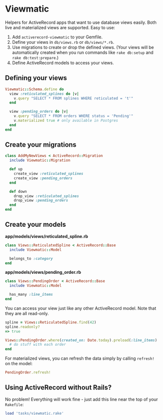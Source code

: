 # Viewmatic

Helpers for ActiveRecord apps that want to use database views easily. Both live and materialized views are supported. Easy to use:

1. Add `activerecord-viewmatic` to your Gemfile.
2. Define your views in `db/views.rb` or `db/views/*.rb`.
3. Use migrations to create or drop the defined views. (Your views will be automatically created when you run commands like `rake db:setup` and `rake db:test:prepare`.)
4. Define ActiveRecord models to access your views.

## Defining your views

```ruby
Viewmatic::Schema.define do
  view :reticulated_splines do |v|
    v.query "SELECT * FROM splines WHERE reticulated = 't'"
  end

  view :pending_orders do |v|
    v.query "SELECT * FROM orders WHERE status = 'Pending'"
    v.materialized true # only available in Postgres
  end
end
```

## Create your migrations
```ruby
class AddMyNewViews < ActiveRecord::Migration
  include Viewmatic::Migration

  def up
    create_view :reticulated_splines
    create_view :pending_orders
  end

  def down
    drop_view :reticulated_splines
    drop_view :pending_orders
  end
end
```

## Create your models

**app/models/views/reticulated_spline.rb**

```ruby
class Views::ReticulatedSpline < ActiveRecord::Base
  include Viewmatic::Model

  belongs_to :category
end
```

**app/models/views/pending_order.rb**

```ruby
class Views::PendingOrder < ActiveRecord::Base
  include Viewmatic::Model

  has_many :line_items
end
```

You can access your view just like any other ActiveRecord model. Note that they are all read-only.

```ruby
spline = Views::ReticulatedSpline.find(42)
spline.readonly?
=> true

Views::PendingOrder.where(created_on: Date.today).preload(:line_items).find_each do |order|
  # do stuff with each order
end
```

For materialized views, you can refresh the data simply by calling `refresh!` on the model:

```ruby
PendingOrder.refresh!
```

## Using ActiveRecord without Rails?

No problem! Everything will work fine - just add this line near the top of your `Rakefile`:

```ruby
load 'tasks/viewmatic.rake'
```
